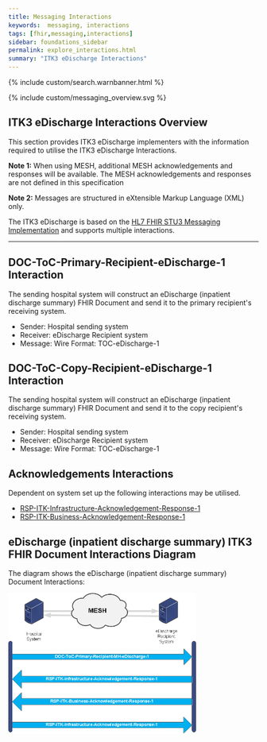 ```yaml
---
title: Messaging Interactions
keywords:  messaging, interactions
tags: [fhir,messaging,interactions]
sidebar: foundations_sidebar
permalink: explore_interactions.html
summary: "ITK3 eDischarge Interactions"
---
```


{% include custom/search.warnbanner.html %}

{% include custom/messaging_overview.svg %}

## ITK3 eDischarge Interactions Overview ##
This section provides ITK3 eDischarge implementers with the information required to utilise the ITK3 eDischarge Interactions.

**Note 1:** When using MESH, additional MESH acknowledgements and responses will be available.  The MESH acknowledgements and responses are not defined in this specification

**Note 2:** Messages are structured in eXtensible Markup Language (XML) only.

The ITK3 eDischarge is based on the [HL7 FHIR STU3 Messaging Implementation](http://hl7.org/fhir/messaging.html) and supports multiple interactions. 

---------
## DOC-ToC-Primary-Recipient-eDischarge-1 Interaction ##

The sending hospital system will construct an eDischarge (inpatient discharge summary) FHIR Document and send it to the primary recipient's receiving system.

- Sender: Hospital sending system
- Receiver: eDischarge Recipient system
- Message: Wire Format: TOC-eDischarge-1

## DOC-ToC-Copy-Recipient-eDischarge-1 Interaction ##

The sending hospital system will construct an eDischarge (inpatient discharge summary) FHIR Document and send it to the copy recipient's receiving system. 

- Sender: Hospital sending system
- Receiver: eDischarge Recipient system
- Message: Wire Format: TOC-eDischarge-1

## Acknowledgements Interactions ##

Dependent on system set up the following interactions may be utilised.

- [RSP-ITK-Infrastructure-Acknowledgement-Response-1](https://nhsconnect.github.io/ITK3-FHIR-Messaging-Distribution/explore_interactions.html#rsp-itk-infrastructure-acknowledgement-response-1-interaction)
- [RSP-ITK-Business-Acknowledgement-Response-1](https://nhsconnect.github.io/ITK3-FHIR-Messaging-Distribution/explore_interactions.html#rsp-itk-business-acknowledgement-response-1-interactions)

## eDischarge (inpatient discharge summary) ITK3 FHIR Document Interactions Diagram  ##

The diagram shows the eDischarge (inpatient discharge summary) Document Interactions:


<img src="images/explore/ITK-eDischarge-FHIRInteractions.png" style="width:75%;max-width: 75%;">












